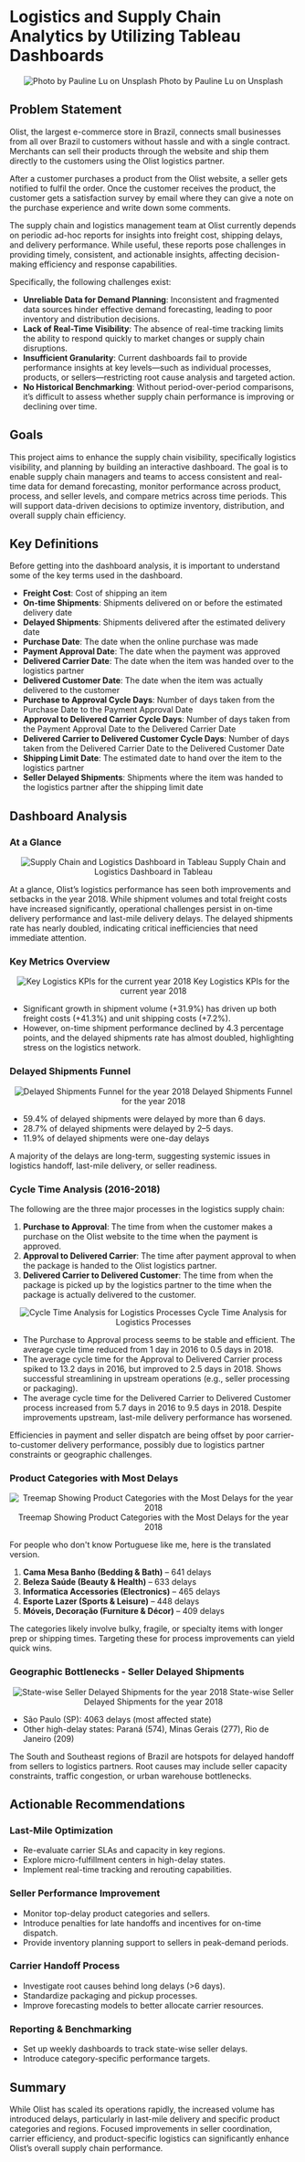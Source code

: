 # Logistics and Supply Chain Analytics by Utilizing Tableau Dashboards
<p align="center">
  <img src="images/pauline-lu-pGKDUT0tigg-unsplash.jpg" alt="Photo by Pauline Lu on Unsplash">
  Photo by Pauline Lu on Unsplash
</p>

## Problem Statement
Olist, the largest e-commerce store in Brazil, connects small businesses from all over Brazil to customers without hassle and with a single contract. Merchants can sell their products through the website and ship them directly to the customers using the Olist logistics partner.

After a customer purchases a product from the Olist website, a seller gets notified to fulfil the order. Once the customer receives the product, the customer gets a satisfaction survey by email where they can give a note on the purchase experience and write down some comments.

The supply chain and logistics management team at Olist currently depends on periodic ad-hoc reports for insights into freight cost, shipping delays, and delivery performance. While useful, these reports pose challenges in providing timely, consistent, and actionable insights, affecting decision-making efficiency and response capabilities.

Specifically, the following challenges exist:
* **Unreliable Data for Demand Planning**: Inconsistent and fragmented data sources hinder effective demand forecasting, leading to poor inventory and distribution decisions.
* **Lack of Real-Time Visibility**: The absence of real-time tracking limits the ability to respond quickly to market changes or supply chain disruptions.
* **Insufficient Granularity**: Current dashboards fail to provide performance insights at key levels—such as individual processes, products, or sellers—restricting root cause analysis and targeted action.
* **No Historical Benchmarking**: Without period-over-period comparisons, it’s difficult to assess whether supply chain performance is improving or declining over time.

## Goals
This project aims to enhance the supply chain visibility, specifically logistics visibility, and planning by building an interactive dashboard. The goal is to enable supply chain managers and teams to access consistent and real-time data for demand forecasting, monitor performance across product, process, and seller levels, and compare metrics across time periods. This will support data-driven decisions to optimize inventory, distribution, and overall supply chain efficiency.

## Key Definitions
Before getting into the dashboard analysis, it is important to understand some of the key terms used in the dashboard.

* **Freight Cost**: Cost of shipping an item
* **On-time Shipments**: Shipments delivered on or before the estimated delivery date
* **Delayed Shipments**: Shipments delivered after the estimated delivery date
* **Purchase Date**: The date when the online purchase was made 
* **Payment Approval Date**: The date when the payment was approved 
* **Delivered Carrier Date**: The date when the item was handed over to the logistics partner
* **Delivered Customer Date**: The date when the item was actually delivered to the customer
* **Purchase to Approval Cycle Days**: Number of days taken from the Purchase Date to the Payment Approval Date 
* **Approval to Delivered Carrier Cycle Days**: Number of days taken from the Payment Approval Date to the Delivered Carrier Date 
* **Delivered Carrier to Delivered Customer Cycle Days**: Number of days taken from the Delivered Carrier Date to the Delivered Customer Date 
* **Shipping Limit Date**: The estimated date to hand over the item to the logistics partner
* **Seller Delayed Shipments**: Shipments where the item was handed to the logistics partner after the shipping limit date

## Dashboard Analysis
### At a Glance
<p align="center">
  <img src="images/dashboard.png" alt="Supply Chain and Logistics Dashboard in Tableau">
  Supply Chain and Logistics Dashboard in Tableau
</p>
At a glance, Olist’s logistics performance has seen both improvements and setbacks in the year 2018. While shipment volumes and total freight costs have increased significantly, operational challenges persist in on-time delivery performance and last-mile delivery delays. The delayed shipments rate has nearly doubled, indicating critical inefficiencies that need immediate attention.

### Key Metrics Overview
<p align="center">
  <img src="images/KPI_table.png" alt="Key Logistics KPIs for the current year 2018">
  Key Logistics KPIs for the current year 2018
</p>

* Significant growth in shipment volume (+31.9%) has driven up both freight costs (+41.3%) and unit shipping costs (+7.2%).
* However, on-time shipment performance declined by 4.3 percentage points, and the delayed shipments rate has almost doubled, highlighting stress on the logistics network.

### Delayed Shipments Funnel
<p align="center">
  <img src="images/funnel_chart.png" alt="Delayed Shipments Funnel for the year 2018">
  Delayed Shipments Funnel for the year 2018
</p>

* 59.4% of delayed shipments were delayed by more than 6 days. 
* 28.7% of delayed shipments were delayed by 2–5 days.
* 11.9% of delayed shipments were one-day delays

A majority of the delays are long-term, suggesting systemic issues in logistics handoff, last-mile delivery, or seller readiness.

### Cycle Time Analysis (2016-2018)
The following are the three major processes in the logistics supply chain:
1. **Purchase to Approval**: The time from when the customer makes a purchase on the Olist website to the time when the payment is approved.
2. **Approval to Delivered Carrier**: The time after payment approval to when the package is handed to the Olist logistics partner.
3. **Delivered Carrier to Delivered Customer**: The time from when the package is picked up by the logistics partner to the time when the package is actually delivered to the customer.

<p align="center">
  <img src="images/cycle_time.png" alt="Cycle Time Analysis for Logistics Processes">
  Cycle Time Analysis for Logistics Processes  
</p>

* The Purchase to Approval process seems to be stable and efficient. The average cycle time reduced from 1 day in 2016 to 0.5 days in 2018.
* The average cycle time for the Approval to Delivered Carrier process spiked to 13.2 days in 2016, but improved to 2.5 days in 2018. Shows successful streamlining in upstream operations (e.g., seller processing or packaging).
* The average cycle time for the Delivered Carrier to Delivered Customer process increased from 5.7 days in 2016 to 9.5 days in 2018. Despite improvements upstream, last-mile delivery performance has worsened.

Efficiencies in payment and seller dispatch are being offset by poor carrier-to-customer delivery performance, possibly due to logistics partner constraints or geographic challenges.

### Product Categories with Most Delays
<p align="center">
  <img src="images/product_treemap.png" alt="Treemap Showing Product Categories with the Most Delays for the year 2018">
  Treemap Showing Product Categories with the Most Delays for the year 2018  
</p>

For people who don't know Portuguese like me, here is the translated version.
1. **Cama Mesa Banho (Bedding & Bath)** – 641 delays
2. **Beleza Saúde (Beauty & Health)** – 633 delays
3. **Informatica Accessories (Electronics)** – 465 delays
4. **Esporte Lazer (Sports & Leisure)** – 448 delays
5. **Móveis, Decoração (Furniture & Décor)** – 409 delays

The categories likely involve bulky, fragile, or specialty items with longer prep or shipping times. Targeting these for process improvements can yield quick wins.

### Geographic Bottlenecks - Seller Delayed Shipments
<p align="center">
  <img src="images/seller_state.png" alt="State-wise Seller Delayed Shipments for the year 2018">
  State-wise Seller Delayed Shipments for the year 2018
</p>

* São Paulo (SP): 4063 delays (most affected state)
* Other high-delay states: Paraná (574), Minas Gerais (277), Rio de Janeiro (209)

The South and Southeast regions of Brazil are hotspots for delayed handoff from sellers to logistics partners. Root causes may include seller capacity constraints, traffic congestion, or urban warehouse bottlenecks.

## Actionable Recommendations
### Last-Mile Optimization 
* Re-evaluate carrier SLAs and capacity in key regions. 
* Explore micro-fulfillment centers in high-delay states. 
* Implement real-time tracking and rerouting capabilities.

### Seller Performance Improvement
* Monitor top-delay product categories and sellers. 
* Introduce penalties for late handoffs and incentives for on-time dispatch. 
* Provide inventory planning support to sellers in peak-demand periods.

### Carrier Handoff Process
* Investigate root causes behind long delays (>6 days). 
* Standardize packaging and pickup processes. 
* Improve forecasting models to better allocate carrier resources.

### Reporting & Benchmarking
* Set up weekly dashboards to track state-wise seller delays. 
* Introduce category-specific performance targets.

## Summary
While Olist has scaled its operations rapidly, the increased volume has introduced delays, particularly in last-mile delivery and specific product categories and regions. Focused improvements in seller coordination, carrier efficiency, and product-specific logistics can significantly enhance Olist’s overall supply chain performance.
